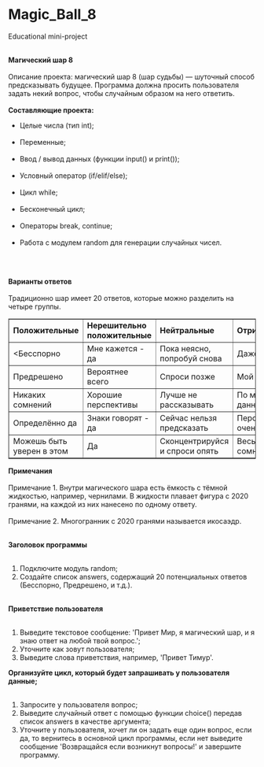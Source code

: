 # Magic_Ball_8<br>
Educational mini-project<br><br>

<b>Магический шар 8</b><br><br>
Описание проекта: магический шар 8 (шар судьбы) — шуточный способ предсказывать будущее. Программа должна просить пользователя задать некий вопрос, чтобы случайным образом на него ответить.
<br><br>
<b>Составляющие проекта:</b><br>
<ul>
<li>Целые числа (тип int);</li><br>
<li>Переменные;</li><br>
<li>Ввод / вывод данных (функции input() и print());</li><br>
<li>Условный оператор (if/elif/else);</li><br>
<li>Цикл while;</li><br>
<li>Бесконечный цикл;</li><br>
<li>Операторы break, continue;</li><br>
<li>Работа с модулем random для генерации случайных чисел.</li>
</ul><br><br>

<b>Варианты ответов</b><br><br>
Традиционно шар имеет 20 ответов, которые можно разделить на четыре группы.<br>

<table border = 1>
  <tr>
    <td><b>Положительные</b>
  </td>
    <td><b>Нерешительно положительные</b>
  </td>
    <td><b>Нейтральные</b>
  </td>
    <td><b>Отрицательные</b>
  </td>
  </tr>
  <tr>
    <td><Бесспорно
  </td>
    <td>Мне кажется - да
  </td>
    <td>Пока неясно, попробуй снова
  </td>
    <td>Даже не думай
  </td>
  </tr>
  <tr>
    <td>Предрешено
  </td>
    <td>Вероятнее всего
  </td>
    <td>Спроси позже
  </td>
    <td>Мой ответ - нет
  </td>
  </tr>
  <tr>
    <td>Никаких сомнений
  </td>
    <td>Хорошие перспективы
  </td>
    <td>Лучше не рассказывать
  </td>
    <td>По моим данным - нет
  </td>
  </tr>
  <tr>
    <td>Определённо да
  </td>
    <td>Знаки говорят - да
  </td>
    <td>Сейчас нельзя предсказать
  </td>
    <td>Перспективы не очень хорошие
  </td>
  </tr>
  <tr>
    <td>Можешь быть уверен в этом</b>
  </td>
    <td>Да
  </td>
    <td>Сконцентрируйся и спроси опять
  </td>
    <td>Весьма сомнительно
  </td>
  </tr>
  </table>


<b>Примечания</b><br><br>
Примечание 1. Внутри магического шара есть ёмкость с тёмной жидкостью, например, чернилами. В жидкости плавает фигура с 2020 гранями, на каждой из них нанесено по одному ответу.
<br><br>
Примечание 2. Многогранник с 2020 гранями называется икосаэдр.
<br><br>

<b>Заголовок программы</b><br><br>
1. Подключите модуль random;<br>
2. Создайте список answers, содержащий 20 потенциальных ответов (Бесспорно, Предрешено, и т.д.).<br><br>

<b>Приветствие пользователя</b><br><br>
1. Выведите текстовое сообщение: 'Привет Мир, я магический шар, и я знаю ответ на любой твой вопрос.';<br>
2. Уточните как зовут пользователя;<br>
3. Выведите слова приветствия, например, 'Привет Тимур'.<br>

<b>Организуйте цикл, который будет запрашивать у пользователя данные;</b><br><br>
1. Запросите у пользователя вопрос;<br>
2. Выведите случайный ответ с помощью функции choice() передав список answers в качестве аргумента;<br>
3. Уточните у пользователя, хочет ли он задать еще один вопрос, если да, то вернитесь в основной цикл программы, если нет выведите сообщение 'Возвращайся если возникнут вопросы!' и завершите программу.<br>

